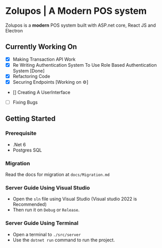 # Zolupos | A Modern POS system
Zolupos is a **modern** POS system built with ASP.net core, React JS and Electron

## Currently Working On
- [x] Making Transaction API Work
- [x] Re Writing Authentication System To Use Role Based Authentication System [Done]
- [X] Refactoring Code
- [X] Securing Endpoints [Working on ⚙️]
- [] Creating A UserInterface
- [ ] Fixing Bugs

## Getting Started
### Prerequisite
- .Net 6
- Postgres SQL  

### Migration
Read the docs for migration at `docs/Migration.md`

### Server Guide Using Visual Studio
- Open the `sln` file using Visual Studio (Visual studio 2022 is Recommended)
- Then run it on `Debug` or `Release`.

### Server Guide Using Terminal
- Open a terminal to `./src/server`
- Use the `dotnet run` command to run the project.
